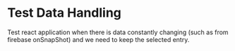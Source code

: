 # Test Data Handling

Test react application when there is data constantly changing (such as from firebase onSnapShot) and we need to keep the selected entry.
